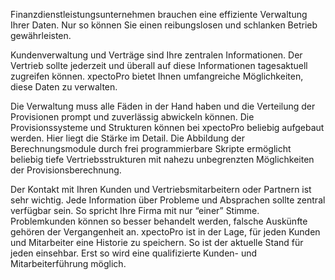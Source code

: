 <!DOCTYPE html>
<html>
<head>
<meta charset="utf-8">
<meta name="viewport" content="width=device-width, initial-scale=1.0">
<title>100_Finanzvertrieb.md</title>
<link rel="stylesheet" href="https://stackedit.io/res-min/themes/base.css" />
<script type="text/javascript" src="https://cdn.mathjax.org/mathjax/latest/MathJax.js?config=TeX-AMS_HTML"></script>
</head>
<body><div class="container"><p>Finanzdienstleistungsunternehmen brauchen eine effiziente Verwaltung Ihrer Daten. Nur so können Sie einen reibungslosen und schlanken Betrieb gewährleisten.</p>

<p>Kundenverwaltung und Verträge sind Ihre zentralen Informationen. Der Vertrieb sollte jederzeit und überall auf diese Informationen tagesaktuell zugreifen können. xpectoPro bietet Ihnen umfangreiche Möglichkeiten, diese Daten zu verwalten.</p>

<p>Die Verwaltung muss alle Fäden in der Hand haben und die Verteilung der Provisionen prompt und zuverlässig abwickeln können. Die Provisionssysteme und Strukturen können bei xpectoPro beliebig aufgebaut werden. Hier liegt die Stärke im Detail. Die Abbildung der Berechnungsmodule durch frei programmierbare Skripte ermöglicht beliebig tiefe Vertriebsstrukturen mit nahezu unbegrenzten Möglichkeiten der Provisionsberechnung.</p>

<p>Der Kontakt mit Ihren Kunden und Vertriebsmitarbeitern oder Partnern ist sehr wichtig. Jede Information über Probleme und Absprachen sollte zentral verfügbar sein. So spricht Ihre Firma mit nur “einer” Stimme. Problemkunden können so besser behandelt werden, falsche Auskünfte gehören der Vergangenheit an. xpectoPro ist in der Lage, für jeden Kunden und Mitarbeiter eine Historie zu speichern. So ist der aktuelle Stand für jeden einsehbar. Erst so wird eine qualifizierte Kunden- und Mitarbeiterführung möglich.</p>

<p><img src="http://xpecto.github.io/docs/img/img_1419324966439.png" alt="" title=""></p></div></body>
</html>